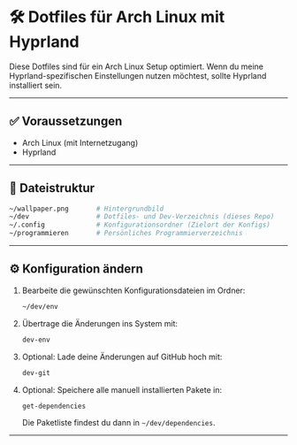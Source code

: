 # 🛠️ Dotfiles für Arch Linux mit Hyprland

Diese Dotfiles sind für ein Arch Linux Setup optimiert.
Wenn du meine Hyprland-spezifischen Einstellungen nutzen möchtest, sollte Hyprland installiert sein.

---

## ✅ Voraussetzungen

- Arch Linux (mit Internetzugang)
- Hyprland

---

## 📁 Dateistruktur

```bash
~/wallpaper.png       # Hintergrundbild
~/dev                 # Dotfiles- und Dev-Verzeichnis (dieses Repo)
~/.config             # Konfigurationsordner (Zielort der Konfigs)
~/programmieren       # Persönliches Programmierverzeichnis
```


---

## ⚙️ Konfiguration ändern

1. Bearbeite die gewünschten Konfigurationsdateien im Ordner:

   ```bash
   ~/dev/env
   ```

2. Übertrage die Änderungen ins System mit:

   ```bash
   dev-env
   ```

3. Optional: Lade deine Änderungen auf GitHub hoch mit:

   ```bash
   dev-git
   ```

4. Optional: Speichere alle manuell installierten Pakete in:

   ```bash
   get-dependencies
   ```

   Die Paketliste findest du dann in `~/dev/dependencies`.

---

